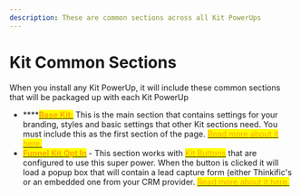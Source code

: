 ```yaml
---
description: These are common sections across all Kit PowerUps
---
```


# Kit Common Sections

When you install any Kit PowerUp, it will include these common sections that will be packaged up with each Kit PowerUp

* ****[<mark style="color:orange;">**Base Kit:**</mark>](base-kit.md) This is the main section that contains settings for your branding, styles and basic settings that other Kit sections need. You must include this as the first section of the page. <mark style="color:orange;"></mark> [<mark style="color:orange;">Read more about it here.</mark>](base-kit.md)<mark style="color:orange;"></mark>
* <mark style="color:orange;">****</mark>[<mark style="color:orange;">**Funnel Kit Opt In**</mark>](funnel-kit-opt-in.md) <mark style="color:orange;">****</mark> - This section works with [<mark style="color:orange;">Kit Buttons</mark>](base-kit.md#buttons) that are configured to use this super power. When the button is clicked it will load a popup box that will contain a lead capture form (either Thinkific's or an embedded one from your CRM provider. [<mark style="color:orange;">Read more about it here.</mark>](funnel-kit-opt-in.md)<mark style="color:orange;"></mark>
